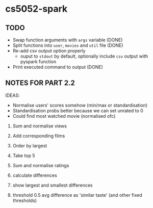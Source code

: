 # cs5052-spark

## TODO

- Swap function arguments with `args` variable (DONE)
- Split functions into `user`, `movies` and `util` file (DONE)
- Re-add csv output option properly
  - ouput to `stdout` by default, optionally include `csv` output with pyspark function
- Print executed command to output (DONE)

## NOTES FOR PART 2.2

IDEAS:

- Normalise users' scores somehow (min/max or standardisation)
- Standardisation probs better because we can set unrated to 0
- Could find most watched movie (normalised ofc)

1. Sum and normalise views
2. Add corresponding films
3. Order by largest
4. Take top 5

5. Sum and normalise ratings
6. calculate differences
7. show largest and smallest differences
8. threshold 0.5 avg difference as 'similar taste' (and other fixed thresholds)
